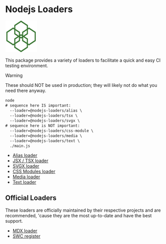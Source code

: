 # Nodejs Loaders

<img src="./logo.svg" height="100" width="100" alt="" />

This package provides a variety of loaders to facilitate a quick and easy CI testing environment.

> [!WARNING]
> These should NOT be used in production; they will likely not do what you need there anyway.

```console
node
# sequence here IS important:
  --loader=@nodejs-loaders/alias \
  --loader=@nodejs-loaders/tsx \
  --loader=@nodejs-loaders/svgx \
# sequence here is NOT important:
  --loader=@nodejs-loaders/css-module \
  --loader=@nodejs-loaders/media \
  --loader=@nodejs-loaders/text \
  ./main.js
```

* [Alias loader](./packages/alias/)
* [JSX / TSX loader](./packages/tsx/)
* [SVGX loader](./packages/svgx/)
* [CSS Modules loader](./packages/css-module/)
* [Media loader](./packages/media/)
* [Text loader](./packages/text/)

## Official Loaders

These loaders are officially maintained by their respective projects and are recommended, 'cause they are the most up-to-date and have the best support.

* [MDX loader](https://mdxjs.com/packages/node-loader/)
* [SWC register](https://github.com/swc-project/swc-node/tree/master/packages/register#swc-noderegister)
